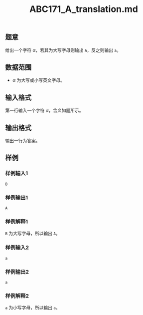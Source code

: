﻿---
title: "ABC171_A_translation.md"
tags: []
author: ""
created: ""
---

## 题意

给出一个字符 $\alpha$，若其为大写字母则输出 `A`，反之则输出 `a`。

## 数据范围

- $\alpha$ 为大写或小写英文字母。

## 输入格式

第一行输入一个字符 $\alpha$，含义如题所示。

## 输出格式

输出一行为答案。

## 样例

### 样例输入1

```
B
```

### 样例输出1

```
A
```

### 样例解释1

`B` 为大写字母，所以输出 `A`。

### 样例输入2

```
a
```

### 样例输出2

```
a
```

### 样例解释2

`a` 为小写字母，所以输出 `a`。

